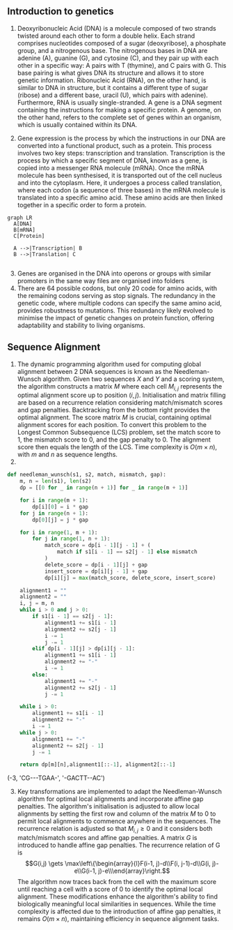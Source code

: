 ## Introduction to genetics

1. Deoxyribonucleic Acid (DNA) is a molecule composed of two strands twisted around each other to form a double helix. Each strand comprises nucleotides composed of a sugar (deoxyribose), a phosphate group, and a nitrogenous base. The nitrogenous bases in DNA are adenine (A), guanine (G), and cytosine (C), and they pair up with each other in a specific way: A pairs with T (thymine), and C pairs with G. This base pairing is what gives DNA its structure and allows it to store genetic information. Ribonucleic Acid (RNA), on the other hand, is similar to DNA in structure, but it contains a different type of sugar (ribose) and a different base, uracil (U), which pairs with adenine). Furthermore, RNA is usually single-stranded. A gene is a DNA segment containing the instructions for making a specific protein. A genome, on the other hand, refers to the complete set of genes within an organism, which is usually contained within its DNA.

2. Gene expression is the process by which the instructions in our DNA are converted into a functional product, such as a protein. This process involves two key steps: transcription and translation. Transcription is the process by which a specific segment of DNA, known as a gene, is copied into a messenger RNA molecule (mRNA). Once the mRNA molecule has been synthesised, it is transported out of the cell nucleus and into the cytoplasm. Here, it undergoes a process called translation, where each codon (a sequence of three bases) in the mRNA molecule is translated into a specific amino acid. These amino acids are then linked together in a specific order to form a protein.
```mermaid
graph LR
  A[DNA]
  B[mRNA]
  C[Protein]

  A -->|Transcription| B
  B -->|Translation| C


```

3. Genes are organised in the DNA into operons or groups with similar promoters in the same way files are organised into folders
4. There are 64 possible codons, but only 20 code for amino acids, with the remaining codons serving as stop signals. The redundancy in the genetic code, where multiple codons can specify the same amino acid, provides robustness to mutations. This redundancy likely evolved to minimise the impact of genetic changes on protein function, offering adaptability and stability to living organisms.

## Sequence Alignment

1. The dynamic programming algorithm used for computing global alignment between 2 DNA sequences is known as the Needleman-Wunsch algorithm. Given two sequences $X$ and $Y$ and a scoring system, the algorithm constructs a matrix $M$ where each cell $M_{i,j}$ represents the optimal alignment score up to position $(i, j)$. Initialisation and matrix filling are based on a recurrence relation considering match/mismatch scores and gap penalties. Backtracking from the bottom right provides the optimal alignment. The score matrix $M$ is crucial, containing optimal alignment scores for each position. To convert this problem to the Longest Common Subsequence (LCS) problem, set the match score to 1, the mismatch score to 0, and the gap penalty to 0. The alignment score then equals the length of the LCS. Time complexity is $O(m \times n)$, with $m$ and $n$ as sequence lengths.
2. 
```python
def needleman_wunsch(s1, s2, match, mismatch, gap):
    m, n = len(s1), len(s2)
    dp = [[0 for _ in range(n + 1)] for _ in range(m + 1)]

    for i in range(m + 1):
        dp[i][0] = i * gap
    for j in range(n + 1):
        dp[0][j] = j * gap

    for i in range(1, m + 1):
        for j in range(1, n + 1):
            match_score = dp[i - 1][j - 1] + (
                match if s1[i - 1] == s2[j - 1] else mismatch
            )
            delete_score = dp[i - 1][j] + gap
            insert_score = dp[i][j - 1] + gap
            dp[i][j] = max(match_score, delete_score, insert_score)

    alignment1 = ""
    alignment2 = ""
    i, j = m, n
    while i > 0 and j > 0:
        if s1[i - 1] == s2[j - 1]:
            alignment1 += s1[i - 1]
            alignment2 += s2[j - 1]
            i -= 1
            j -= 1
        elif dp[i - 1][j] > dp[i][j - 1]:
            alignment1 += s1[i - 1]
            alignment2 += "-"
            i -= 1
        else:
            alignment1 += "-"
            alignment2 += s2[j - 1]
            j -= 1

    while i > 0:
        alignment1 += s1[i - 1]
        alignment2 += "-"
        i -= 1
    while j > 0:
        alignment1 += "-"
        alignment2 += s2[j - 1]
        j -= 1

    return dp[m][n],alignment1[::-1], alignment2[::-1]  
```

(-3, 'CG---TGAA-', '-GACTT--AC')

3. Key transformations are implemented to adapt the Needleman-Wunsch algorithm for optimal local alignments and incorporate affine gap penalties. The algorithm's initialisation is adjusted to allow local alignments by setting the first row and column of the matrix $M$ to 0 to permit local alignments to commence anywhere in the sequences. The recurrence relation is adjusted so that $M_{i,j} \geq 0$  and it considers both match/mismatch scores and affine gap penalties. A matrix $G$ is introduced to handle affine gap penalties. The recurrence relation of G is $$G(i,j) \gets \max\left\{\begin{array}{l}F(i-1, j)-d\\F(i, j-1)-d\\G(i, j)-e\\G(i-1, j)-e\\\end{array}\right.$$The algorithm now traces back from the cell with the maximum score until reaching a cell with a score of 0 to identify the optimal local alignment. These modifications enhance the algorithm's ability to find biologically meaningful local similarities in sequences. While the time complexity is affected due to the introduction of affine gap penalties, it remains $O(m \times n)$, maintaining efficiency in sequence alignment tasks.

